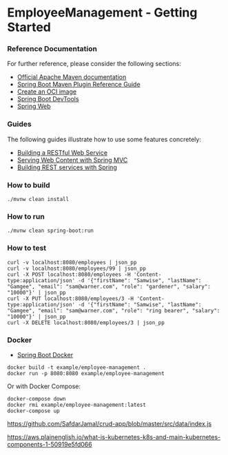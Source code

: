 # EmployeeManagement - Getting Started

### Reference Documentation
For further reference, please consider the following sections:

* [Official Apache Maven documentation](https://maven.apache.org/guides/index.html)
* [Spring Boot Maven Plugin Reference Guide](https://docs.spring.io/spring-boot/docs/3.0.1/maven-plugin/reference/html/)
* [Create an OCI image](https://docs.spring.io/spring-boot/docs/3.0.1/maven-plugin/reference/html/#build-image)
* [Spring Boot DevTools](https://docs.spring.io/spring-boot/docs/3.0.1/reference/htmlsingle/#using.devtools)
* [Spring Web](https://docs.spring.io/spring-boot/docs/3.0.1/reference/htmlsingle/#web)

### Guides
The following guides illustrate how to use some features concretely:

* [Building a RESTful Web Service](https://spring.io/guides/gs/rest-service/)
* [Serving Web Content with Spring MVC](https://spring.io/guides/gs/serving-web-content/)
* [Building REST services with Spring](https://spring.io/guides/tutorials/rest/)

### How to build
```
./mvnw clean install
```

### How to run
```
./mvnw clean spring-boot:run
```

### How to test
```
curl -v localhost:8080/employees | json_pp
curl -v localhost:8080/employees/99 | json_pp
curl -X POST localhost:8080/employees -H 'Content-type:application/json' -d '{"firstName": "Samwise", "lastName": "Gamgee", "email": "sam@warner.com", "role": "gardener", "salary": "10000"}' | json_pp
curl -X PUT localhost:8080/employees/3 -H 'Content-type:application/json' -d '{"firstName": "Samwise", "lastName": "Gamgee", "email": "sam@warner.com", "role": "ring bearer", "salary": "10000"}' | json_pp
curl -X DELETE localhost:8080/employees/3 | json_pp
```

### Docker

* [Spring Boot Docker](https://spring.io/guides/topicals/spring-boot-docker/)
```
docker build -t example/employee-management .
docker run -p 8080:8080 example/employee-management
```

Or with Docker Compose:

```
docker-compose down
docker rmi example/employee-management:latest
docker-compose up
```

https://github.com/SafdarJamal/crud-app/blob/master/src/data/index.js

https://aws.plainenglish.io/what-is-kubernetes-k8s-and-main-kubernetes-components-1-50919e5fd066
